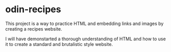 # odin-recipes

This project is a way to practice HTML and embedding links and images by creating a recipes website. 

I will have demonstarted a thorough understanding of HTML and how to use it to create a standard and brutalistic style website. 